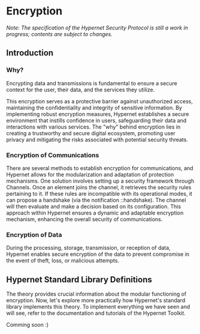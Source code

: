 # Encryption
*Note: The specification of the Hypernet Security Protocol is still a work in progress; contents are subject to changes.*

## Introduction

### Why?
Encrypting data and transmissions is fundamental to ensure a secure context for the user, their data, and the services they utilize.

This encryption serves as a protective barrier against unauthorized access, maintaining the confidentiality and integrity of sensitive information. By implementing robust encryption measures, Hypernet establishes a secure environment that instills confidence in users, safeguarding their data and interactions with various services. The "why" behind encryption lies in creating a trustworthy and secure digital ecosystem, promoting user privacy and mitigating the risks associated with potential security threats.

### Encryption of Communications
There are several methods to establish encryption for communications, and Hypernet allows for the modularization and adaptation of protection mechanisms. One solution involves setting up a security framework through Channels. Once an element joins the channel, it retrieves the security rules pertaining to it. If these rules are incompatible with its operational modes, it can propose a handshake (via the notification ::handshake). The channel will then evaluate and make a decision based on its configuration. This approach within Hypernet ensures a dynamic and adaptable encryption mechanism, enhancing the overall security of communications.


### Encryption of Data
During the processing, storage, transmission, or reception of data, Hypernet enables secure encryption of the data to prevent compromise in the event of theft, loss, or malicious attempts.

## Hypernet Standard Library Definitions

The theory provides crucial information about the modular functioning of encryption. Now, let's explore more practically how Hypernet's standard library implements this theory. To implement everything we have seen and will see, refer to the documentation and tutorials of the Hypernet Toolkit.

Comming soon :)